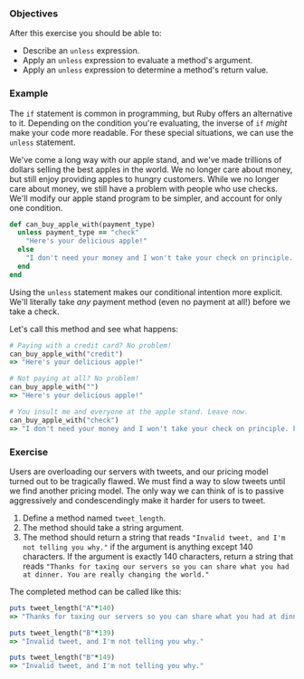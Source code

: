 <!-- { ids:[71], language:'Ruby', type:'workshop', order: 5, name:'Unless Expression', description:'Learn how to evaluate arguments and determine values with unless statements.' }-->

### Objectives

After this exercise you should be able to:

- Describe an `unless` expression.
- Apply an `unless` expression to evaluate a method's argument.
- Apply an `unless` expression to determine a method's return value.

### Example

The `if` statement is common in programming, but Ruby offers an alternative to it. Depending on the condition you're evaluating, the inverse of `if` _might_ make your code more readable. For these special situations, we can use the `unless` statement.

We've come a long way with our apple stand, and we've made trillions of dollars selling the best apples in the world. We no longer care about money, but still enjoy providing apples to hungry customers. While we no longer care about money, we still have a problem with people who use checks. We'll modify our apple stand program to be simpler, and account for only one condition.

```ruby
def can_buy_apple_with(payment_type)
  unless payment_type == "check"
    "Here's your delicious apple!"
  else
    "I don't need your money and I won't take your check on principle. Find your apples elsewhere you check monger."
  end
end
```

Using the `unless` statement makes our conditional intention more explicit. We'll literally take _any_ payment method (even no payment at all!) before we take a check.

Let's call this method and see what happens:

```ruby
# Paying with a credit card? No problem!
can_buy_apple_with("credit")
=> "Here's your delicious apple!"

# Not paying at all? No problem!
can_buy_apple_with("")
=> "Here's your delicious apple!"

# You insult me and everyone at the apple stand. Leave now.
can_buy_apple_with("check")
=> "I don't need your money and I won't take your check on principle. Find your apples elsewhere you check monger."
```

### Exercise

Users are overloading our servers with tweets, and our pricing model turned out to be tragically flawed. We must find a way to slow tweets until we find another pricing model. The only way we can think of is to passive aggressively and condescendingly make it harder for users to tweet.

1. Define a method named `tweet_length`.
2. The method should take a string argument.
3. The method should return a string that reads `"Invalid tweet, and I'm not telling you why."` if the argument is anything except 140 characters. If the argument is exactly 140 characters, return a string that reads `"Thanks for taxing our servers so you can share what you had at dinner. You are really changing the world."`

The completed method can be called like this:

```ruby
puts tweet_length("A"*140)
=> "Thanks for taxing our servers so you can share what you had at dinner. You are really changing the world."

puts tweet_length("B"*139)
=> "Invalid tweet, and I'm not telling you why."

puts tweet_length("B"*149)
=> "Invalid tweet, and I'm not telling you why."
```
